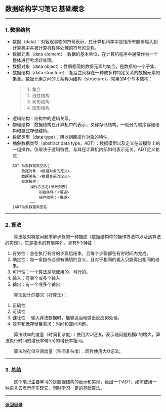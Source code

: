 ## 数据结构学习笔记 基础概念
---
### 1. 数据结构

+ 数据（data）：对客观事物的符号表示，在计算机科学中是指所有能够输入到计算机中并被计算机程序处理的符号的总称。
+ 数据元素（data element）：数据的基本单位，在计算机程序中通常作为一个整体进行考虑好处理。
+ 数据对象（data object）：性质相同的数据元素的集合，是数据的一个子集。
+ 数据结构（data structure）：相互之间存在一种或多种特定关系的数据元素的集合。数据元素之间的关系称为结构（structure）。常用的4个基本结构：
    > 1. 集合
    > 2. 线性结构
    > 3. 树形结构
    > 4. 图形结构
+ 逻辑结构：结构中的逻辑关系。
+ 物理结构：数据结构在计算机中的表示，又称存储结构。一般分为顺序存储结构和链式存储结构。
+ 数据类型（data type）：用以刻画操作对象的特性。
+ 抽象数据类型（abstract data type，ADT）：数据模型以及定义在该模型上的一组操作。仅取决于逻辑特性，与其在计算机内部如何表示无关。ADT定义格式：
    ```
    ADT 抽象数据类型名{
        数据对象：<数据对象的定义>
        数据关系：<数据关系的定义>
        基本操作：
            操作方法名(参数列表)
                初始条件：<描述>
                操作结果：<描述>
            ……
    }ADT抽象数据类型名
    ```

---
### 2. 算法

&emsp;&emsp;算法是对特定问题求解步骤的一种描述（数据结构中的操作方法中涉及到算法的实现），它是指令的有限序列，具有5个特征：
1. 有穷性：总在执行有穷的步骤后结束，且每个步骤都在有穷时间内完成。
2. 确定性：每一条指令必须有确切的含义，且对于相同的输入只能得出相同的结果。
3. 可行性：一个算法是能使用的，可行的。
4. 输入：有零个或多个输入
5. 输出：有一个或多个输出

&emsp;&emsp;算法设计的要求（好算法）：
1. 正确性
2. 可读性
3. 健壮性 ：输入非法数据时，能够适当地做出反应何处理。
4. 效率和低存储量需求：时间和空间问题。

&emsp;&emsp;算法效率的度量（时间复杂度）：使用大O记法，表示随问题规模n的增大，算法执行时间的增长率何f(n)的增长率相同。

&emsp;&emsp;算法的存储空间度量（空间复杂度）：同样使用大O记法。

---
### 3. 总结

&emsp;&emsp;这个笔记主要学习的是数据结构的表示和实现，给出一个ADT，如何使用一种语言去表示何实现它，同时学习一定的基础算法。

---

#### [返回目录](./)

